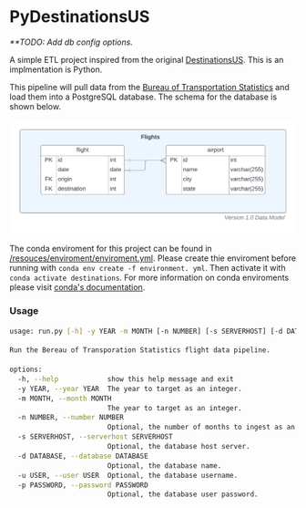 # PyDestinationsUS

*\*\*TODO: Add db config options.*

A simple ETL project inspired from the original [DestinationsUS](https://github.com/jxandercrawford/DestinationsUS). This is an implmentation is Python.

This pipeline will pull data from the [Bureau of Transportation Statistics](https://transtats.bts.gov) and load them into a PostgreSQL database. The schema for the database is shown below.

![erd](resources/database/erd.png)

The conda enviroment for this project can be found in [/resouces/enviroment/enviroment.yml](/resources/enviroment/environment.yml). Please create thie enviroment before running with `conda env create -f environment. yml`. Then activate it with `conda activate destinations`. For more information on conda enviroments please visit [conda's documentation](https://conda.io/projects/conda/en/latest/user-guide/tasks/manage-environments.html).

### Usage
```bash
usage: run.py [-h] -y YEAR -m MONTH [-n NUMBER] [-s SERVERHOST] [-d DATABASE] [-u USER] [-p PASSWORD]

Run the Bereau of Transporation Statistics flight data pipeline.

options:
  -h, --help            show this help message and exit
  -y YEAR, --year YEAR  The year to target as an integer.
  -m MONTH, --month MONTH
                        The year to target as an integer.
  -n NUMBER, --number NUMBER
                        Optional, the number of months to ingest as an integer starting from the year and month and increasing by 1 month. Must be greater than 0.
  -s SERVERHOST, --serverhost SERVERHOST
                        Optional, the database host server.
  -d DATABASE, --database DATABASE
                        Optional, the database name.
  -u USER, --user USER  Optional, the database username.
  -p PASSWORD, --password PASSWORD
                        Optional, the database user password.
```
